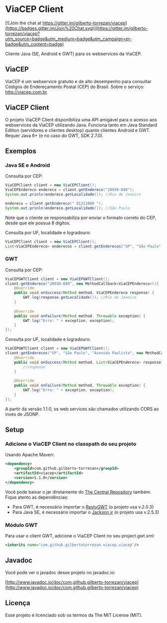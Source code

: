 # ViaCEP Client

[![Join the chat at https://gitter.im/gilberto-torrezan/viacep](https://badges.gitter.im/Join%20Chat.svg)](https://gitter.im/gilberto-torrezan/viacep?utm_source=badge&utm_medium=badge&utm_campaign=pr-badge&utm_content=badge)

Cliente Java (SE, Android e GWT) para os webservices da ViaCEP.

## ViaCEP

ViaCEP é um webservice gratuito e de alto desempenho para consultar Códigos de Endereçamento Postal (CEP) do Brasil. Sobre o serviço: http://viacep.com.br. 

## ViaCEP Client

O projeto ViaCEP Client disponibiliza uma API amigável para o acesso aos webservices da ViaCEP utilizando Java. Funciona tanto em Java Standard Edition (servidores e clientes desktop) quanto clientes Android e GWT. Requer Java 6+ (e no caso do GWT, SDK 2.7.0).

## Exemplos

### Java SE e Android

Consulta por CEP:

```java
ViaCEPClient client = new ViaCEPClient();
ViaCEPEndereco endereco = client.getEndereco("20930-040");
System.out.prinln(endereco.getLocalidade()); //Rio de Janeiro

endereco = client.getEndereco(" 01311000 ");
System.out.prinln(endereco.getLocalidade()); //São Paulo
```

Note que o cliente se responsabiliza por enviar o formato correto do CEP, desde que ele possua 8 dígitos.

Consulta por UF, localidade e logradouro:

```java
ViaCEPClient client = new ViaCEPClient();
List<ViaCEPEndereco> enderecos = client.getEnderecos("SP", "São Paulo", "Avenida Paulista");
```

### GWT

Consulta por CEP:

```java
ViaCEPGWTClient client = new ViaCEPGWTClient();
client.getEndereco("20930-040", new MethodCallback<ViaCEPEndereco>(){
	@Override
	public void onSuccess(Method method, ViaCEPEndereco response) {
		GWT.log(response.getLocalidade()); //Rio de Janeiro
	}
	
	@Override
	public void onFailure(Method method, Throwable exception) {
		GWT.log("Erro: " + exception, exception);
	}
});
```

Consulta por UF, localidade e logradouro:

```java
ViaCEPGWTClient client = new ViaCEPGWTClient();
client.getEnderecos("SP", "São Paulo", "Avenida Paulista", new MethodCallback<List<ViaCEPEndereco>>(){
	@Override
	public void onSuccess(Method method, List<ViaCEPEndereco> response) {
		//response
	}
	
	@Override
	public void onFailure(Method method, Throwable exception) {
		GWT.log("Erro: " + exception, exception);
	}
});
```

A partir da versão 1.1.0, os web services são chamados utilizando CORS ao invés de JSONP.

## Setup

### Adicione o ViaCEP Client no classpath do seu projeto 

Usando Apache Maven:

```xml
<dependency>
	<groupId>com.github.gilberto-torrezan</groupId>
	<artifactId>viacep</artifactId>
	<version>1.1.0</version>
</dependency>
```
Você pode baixar o jar diretamente do [The Central Repository](http://search.maven.org/#search|gav|1|g%3A%22com.github.gilberto-torrezan%22%20AND%20a%3A%22viacep%22) também. Fique atento as dependências:

* Para GWT, é necessário importar o [RestyGWT](https://resty-gwt.github.io/) (o projeto usa v.2.0.3)
* Para Java SE, é necessário importar o [Jackson jr](https://github.com/FasterXML/jackson-jr) (o projeto usa v.2.5.3)

### Módulo GWT

Para usar o client GWT, adicione o ViaCEP Client no seu project.gwt.xml:

```xml
<inherits name="com.github.gilbertotorrezan.viacep.viacep"/>
```

## Javadoc

Você pode ver o javadoc desse projeto no javadoc.io:

[http://www.javadoc.io/doc/com.github.gilberto-torrezan/viacep](http://www.javadoc.io/doc/com.github.gilberto-torrezan/viacep)
	
## Licença

Esse projeto é licenciado sob os termos da The MIT License (MIT).